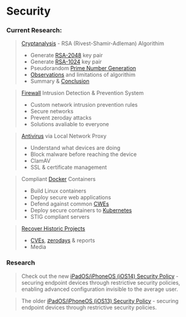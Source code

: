 # Security


<h3>Current Research:</h3>

> [Cryptanalysis](Cryptography/RSADecoder/README.md#rsa-cryptanalysis) - RSA (Rivest-Shamir-Adleman) Algorithim
> * Generate [RSA-2048](Cryptography/RSADecoder/README.md#-rsa-2048-gen-) key pair
> * Generate [RSA-1024](Cryptography/RSADecoder/README.md#-rsa-1024-gen-) key pair
>* Pseudorandom [Prime Number Generation](Cryptography/RSADecoder/README.md#prime-number-generation)
>* [Observations](Cryptography/RSADecoder/README.md#observations) and limitations of algorithim
> * Summary & [Conclusion](Cryptography/RSADecoder/README.md#conclusion)

> [Firewall](Firewall/rules/README.md) Intrusion Detection & Prevention System
> * Custom network intrusion prevention rules
> * Secure networks
> * Prevent zeroday attacks
> * Solutions avaliable to everyone

> [Antivirus](https://docs.clamav.net) via Local Network Proxy
> * Understand what devices are doing
> * Block malware before reaching the device
> * ClamAV
> * SSL & certificate management

> Compliant [Docker](https://docs.docker.com/get-started/overview) Containers
> * Build Linux containers
> * Deploy secure web applications
> * Defend against common [CWEs](https://cwe.mitre.org/top25/archive/2021/2021_cwe_top25.html)
> * Deploy secure containers to [Kubernetes](https://azure.microsoft.com/en-us/topic/what-is-kubernetes)
> * STIG compliant servers


> [Recover Historic Projects](Reports/README.md)
> * [CVEs](https://www.redhat.com/en/topics/security/what-is-cve), [zerodays](https://www.cloudflare.com/learning/security/threats/zero-day-exploit) & reports
> * Media

<h3>Research</h3>

> Check out the new [iPadOS/iPhoneOS (iOS14) Security Policy](https://github.com/danielcunn123/Security/tree/master/STIG/Policies/Apple/IOS/14) -  securing endpoint devices through restrictive security policies, enabling advanced configuration invisible to the average user.

> The older [iPadOS/iPhoneOS (iOS13) Security Policy](https://github.com/danielcunn123/Security/tree/master/STIG/Policies/Apple/IOS/13) - securing endpoint devices through restrictive security policies.
